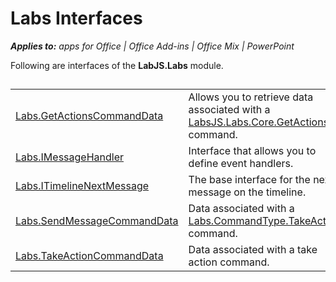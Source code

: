 
# Labs Interfaces

 _**Applies to:** apps for Office | Office Add-ins | Office Mix | PowerPoint_

Following are interfaces of the  **LabJS.Labs** module.

## 


|||
|:-----|:-----|
|[Labs.GetActionsCommandData](https://dev.office.com/reference/add-ins/office-mix/labs.getactionscommanddata)|Allows you to retrieve data associated with a [LabsJS.Labs.Core.GetActions](https://dev.office.com/reference/add-ins/office-mix/labsjs.labs.core.getactions) command.|
|[Labs.IMessageHandler](https://dev.office.com/reference/add-ins/office-mix/labs.imessagehandler)|Interface that allows you to define event handlers.|
|[Labs.ITimelineNextMessage](https://dev.office.com/reference/add-ins/office-mix/labs.itimelinenextmessage)|The base interface for the next message on the timeline.|
|[Labs.SendMessageCommandData](https://dev.office.com/reference/add-ins/office-mix/labs.sendmessagecommanddata)|Data associated with a [Labs.CommandType.TakeAction](https://msdn.microsoft.com/library/office/mt599680.aspx) command.|
|[Labs.TakeActionCommandData](https://dev.office.com/reference/add-ins/office-mix/labs.takeactioncommanddata)|Data associated with a take action command.|
